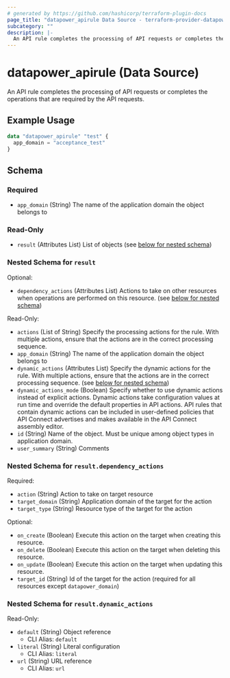 ```yaml
---
# generated by https://github.com/hashicorp/terraform-plugin-docs
page_title: "datapower_apirule Data Source - terraform-provider-datapower"
subcategory: ""
description: |-
  An API rule completes the processing of API requests or completes the operations that are required by the API requests.
---
```


# datapower_apirule (Data Source)

An API rule completes the processing of API requests or completes the operations that are required by the API requests.

## Example Usage

```terraform
data "datapower_apirule" "test" {
  app_domain = "acceptance_test"
}
```

<!-- schema generated by tfplugindocs -->
## Schema

### Required

- `app_domain` (String) The name of the application domain the object belongs to

### Read-Only

- `result` (Attributes List) List of objects (see [below for nested schema](#nestedatt--result))

<a id="nestedatt--result"></a>
### Nested Schema for `result`

Optional:

- `dependency_actions` (Attributes List) Actions to take on other resources when operations are performed on this resource. (see [below for nested schema](#nestedatt--result--dependency_actions))

Read-Only:

- `actions` (List of String) Specify the processing actions for the rule. With multiple actions, ensure that the actions are in the correct processing sequence.
- `app_domain` (String) The name of the application domain the object belongs to
- `dynamic_actions` (Attributes List) Specify the dynamic actions for the rule. With multiple actions, ensure that the actions are in the correct processing sequence. (see [below for nested schema](#nestedatt--result--dynamic_actions))
- `dynamic_actions_mode` (Boolean) Specify whether to use dynamic actions instead of explicit actions. Dynamic actions take configuration values at run time and override the default properties in API actions. API rules that contain dynamic actions can be included in user-defined policies that API Connect advertises and makes available in the API Connect assembly editor.
- `id` (String) Name of the object. Must be unique among object types in application domain.
- `user_summary` (String) Comments

<a id="nestedatt--result--dependency_actions"></a>
### Nested Schema for `result.dependency_actions`

Required:

- `action` (String) Action to take on target resource
- `target_domain` (String) Application domain of the target for the action
- `target_type` (String) Resource type of the target for the action

Optional:

- `on_create` (Boolean) Execute this action on the target when creating this resource.
- `on_delete` (Boolean) Execute this action on the target when deleting this resource.
- `on_update` (Boolean) Execute this action on the target when updating this resource.
- `target_id` (String) Id of the target for the action (required for all resources except `datapower_domain`)


<a id="nestedatt--result--dynamic_actions"></a>
### Nested Schema for `result.dynamic_actions`

Read-Only:

- `default` (String) Object reference
  - CLI Alias: `default`
- `literal` (String) Literal configuration
  - CLI Alias: `literal`
- `url` (String) URL reference
  - CLI Alias: `url`
